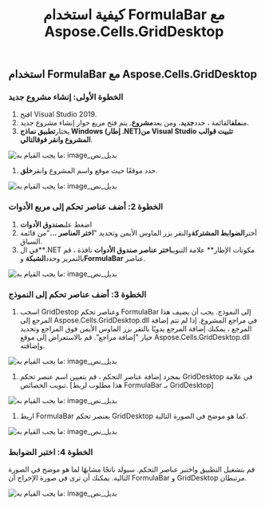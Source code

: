 ﻿---
title: كيفية استخدام FormulaBar مع Aspose.Cells.GridDesktop
type: docs
weight: 20
url: /ar/net/how-to-use-formulabar-with-aspose-cells-griddesktop/
---
## **استخدام FormulaBar مع Aspose.Cells.GridDesktop**
### **الخطوة الأولى: إنشاء مشروع جديد**
1. افتح Visual Studio 2019.
1. من**ملف**القائمة ، حدد**جديد**، ومن بعد**مشروع**.
 يتم فتح مربع حوار إنشاء مشروع جديد.
1. يختار**تطبيق نماذج Windows (إطار .NET)**من Visual Studio تثبيت قوالب المشروع وانقر فوق**التالي**.

![ما يجب القيام به: image_بديل_نص](how-to-use-formulabar-with-aspose-cells-griddesktop_1.jpg)

1. حدد موقعًا حيث موقع واسم المشروع وانقر**خلق**.

![ما يجب القيام به: image_بديل_نص](how-to-use-formulabar-with-aspose-cells-griddesktop_2.jpg)
### **الخطوة 2: أضف عناصر تحكم إلى مربع الأدوات**
1.  اضغط على**صندوق الأدوات**
1.  أختر**الضوابط المشتركة**والنقر بزر الماوس الأيمن وتحديد "**اختر العناصر ...**"من قائمة السياق.
1.  في ال**.NET مكونات الإطار** علامة التبويب**اختر عناصر صندوق الأدوات** نافذة ، قم بالتمرير وحدد**الشبكة** و**FormulaBar** عناصر.

![ما يجب القيام به: image_بديل_نص](how-to-use-formulabar-with-aspose-cells-griddesktop_3.jpg)
### **الخطوة 3: أضف عناصر تحكم إلى النموذج**
1. اسحب GridDestop وعناصر تحكم FormulaBar إلى النموذج. يجب أن يضيف هذا المرجع إلى Aspose.Cells.GridDesktop.dll في مراجع المشروع. إذا لم تتم إضافة المرجع ، يمكنك إضافة المرجع يدويًا بالنقر بزر الماوس الأيمن فوق المراجع وتحديد خيار "إضافة مراجع". قم بالاستعراض إلى موقع Aspose.Cells.GridDesktop.dll وإضافته.

![ما يجب القيام به: image_بديل_نص](how-to-use-formulabar-with-aspose-cells-griddesktop_4.jpg)

1. بمجرد إضافة عناصر التحكم ، قم بتعيين اسم عنصر تحكم GridDesktop في علامة تبويب الخصائص. [هذا مطلوب لربط FormulaBar بـ GridDesktop]

![ما يجب القيام به: image_بديل_نص](how-to-use-formulabar-with-aspose-cells-griddesktop_5.jpg)

1. اربط FormulaBar بعنصر تحكم GridDesktop كما هو موضح في الصورة التالية.

![ما يجب القيام به: image_بديل_نص](how-to-use-formulabar-with-aspose-cells-griddesktop_6.jpg)
### **الخطوة 4: اختبر الضوابط**
قم بتشغيل التطبيق واختبر عناصر التحكم. سيولد ناتجًا مشابهًا لما هو موضح في الصورة التالية. يمكنك أن ترى في صورة الإخراج أن FormulaBar و GridDesktop مرتبطان.

![ما يجب القيام به: image_بديل_نص](how-to-use-formulabar-with-aspose-cells-griddesktop_7.jpg)
